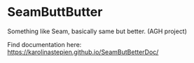 # SeamButtButter
Something like Seam, basically same but better. (AGH project)

Find documentation here: https://karolinastepien.github.io/SeamButBetterDoc/
